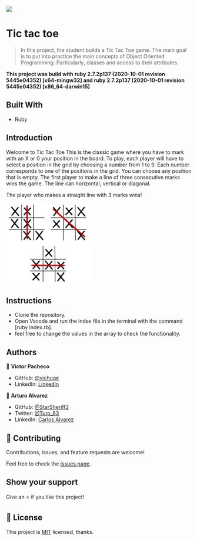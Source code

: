 ![](https://img.shields.io/badge/Microverse-blueviolet)

# Tic tac toe

> In this project, the student builds a Tic Tac Toe game. The main goal is to put into practice the main concepts of Object Oriented Programming. Particularly, classes and access to their attributes.

**This project was build with ruby 2.7.2p137 (2020-10-01 revision 5445e04352) [x64-mingw32] and ruby 2.7.2p137 (2020-10-01 revision 5445e04352) [x86_64-darwin15]**

## Built With

- Ruby

## Introduction

Welcome to Tic Tac Toe
This is the classic game where you have to mark with an X or 0 your position in the board.
To play, each player will have to select a position in the grid by choosing a number from 1 to 9.
Each number corresponds to one of the positions in the grid. You can choose any position that is empty.
The first player to make a line of three consecutive marks wins the game.
The line can horizontal, vertical or diagonal.

The player who makes a straight line with 3 marks wins!

![screenshot](./img/examples.png)

## Instructions

- Clone the repository.
- Open Vscode and run the index file in the terminal with the command [ruby index.rb].
- feel free to change the values in the array to check the functionality.

## Authors

👤 **Victor Pacheco**

- GitHub: [@vichuge](https://github.com/vichuge)
- LinkedIn: [LinkedIn](https://www.linkedin.com/in/victor-pacheco-7946aab2/)

👤 **Arturo Alvarez**

- GitHub: [@StarSheriff2](https://github.com/StarSheriff2)
- Twitter: [@Turo_83](https://twitter.com/Turo_83)
- LinkedIn: [Carlos Alvarez](https://www.linkedin.com/in/carlosalvarezveroy/)

## 🤝 Contributing

Contributions, issues, and feature requests are welcome!

Feel free to check the [issues page](https://github.com/vichuge/ruby_enumerables/issues).

## Show your support

Give an ⭐️ if you like this project!

## 📝 License

This project is [MIT](https://github.com/vichuge/ruby_enumerables/blob/main/LICENSE) licensed, thanks.
